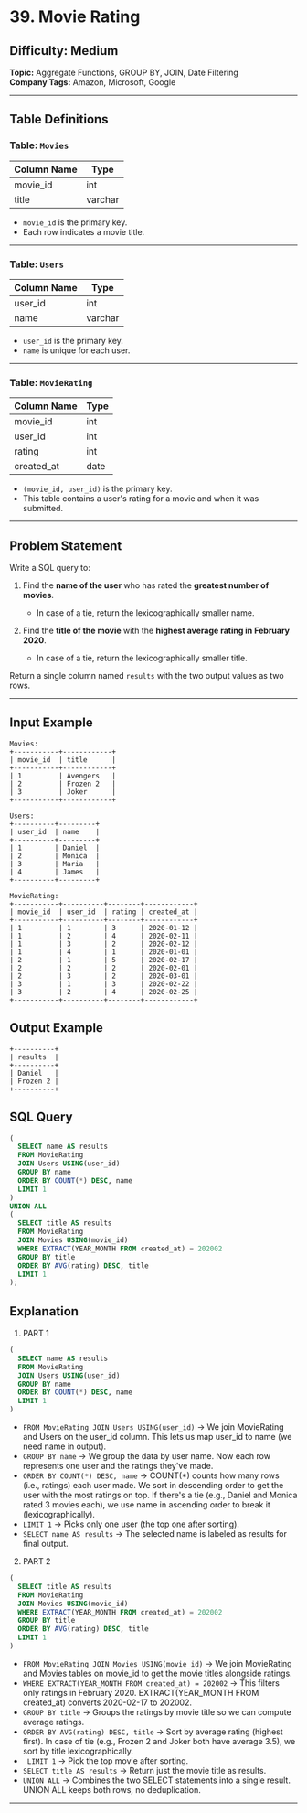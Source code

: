 # 39. Movie Rating

## Difficulty: Medium  
**Topic:** Aggregate Functions, GROUP BY, JOIN, Date Filtering  
**Company Tags:** Amazon, Microsoft, Google  

---

## Table Definitions

### Table: `Movies`

| Column Name | Type    |
|-------------|---------|
| movie_id    | int     |
| title       | varchar |

- `movie_id` is the primary key.
- Each row indicates a movie title.

---

### Table: `Users`

| Column Name | Type    |
|-------------|---------|
| user_id     | int     |
| name        | varchar |

- `user_id` is the primary key.
- `name` is unique for each user.

---

### Table: `MovieRating`

| Column Name | Type    |
|-------------|---------|
| movie_id    | int     |
| user_id     | int     |
| rating      | int     |
| created_at  | date    |

- `(movie_id, user_id)` is the primary key.
- This table contains a user's rating for a movie and when it was submitted.

---

## Problem Statement

Write a SQL query to:
1. Find the **name of the user** who has rated the **greatest number of movies**.  
   - In case of a tie, return the lexicographically smaller name.

2. Find the **title of the movie** with the **highest average rating in February 2020**.  
   - In case of a tie, return the lexicographically smaller title.

Return a single column named `results` with the two output values as two rows.

---

## Input Example

```text
Movies:
+-----------+------------+
| movie_id  | title      |
+-----------+------------+
| 1         | Avengers   |
| 2         | Frozen 2   |
| 3         | Joker      |
+-----------+------------+

Users:
+----------+---------+
| user_id  | name    |
+----------+---------+
| 1        | Daniel  |
| 2        | Monica  |
| 3        | Maria   |
| 4        | James   |
+----------+---------+

MovieRating:
+-----------+----------+--------+------------+
| movie_id  | user_id  | rating | created_at |
+-----------+----------+--------+------------+
| 1         | 1        | 3      | 2020-01-12 |
| 1         | 2        | 4      | 2020-02-11 |
| 1         | 3        | 2      | 2020-02-12 |
| 1         | 4        | 1      | 2020-01-01 |
| 2         | 1        | 5      | 2020-02-17 |
| 2         | 2        | 2      | 2020-02-01 |
| 2         | 3        | 2      | 2020-03-01 |
| 3         | 1        | 3      | 2020-02-22 |
| 3         | 2        | 4      | 2020-02-25 |
+-----------+----------+--------+------------+
```
## Output Example

```text
+----------+
| results  |
+----------+
| Daniel   |
| Frozen 2 |
+----------+
```
## SQL Query

```sql
(
  SELECT name AS results
  FROM MovieRating
  JOIN Users USING(user_id)
  GROUP BY name
  ORDER BY COUNT(*) DESC, name
  LIMIT 1
)
UNION ALL
(
  SELECT title AS results
  FROM MovieRating
  JOIN Movies USING(movie_id)
  WHERE EXTRACT(YEAR_MONTH FROM created_at) = 202002
  GROUP BY title
  ORDER BY AVG(rating) DESC, title
  LIMIT 1
);
```

## Explanation
1. PART 1
```sql
(
  SELECT name AS results
  FROM MovieRating
  JOIN Users USING(user_id)
  GROUP BY name
  ORDER BY COUNT(*) DESC, name
  LIMIT 1
)
```
- ```FROM MovieRating JOIN Users USING(user_id)``` -> We join MovieRating and Users on the user_id column. This lets us map user_id to name (we need name in output).
- ```GROUP BY name``` -> We group the data by user name. Now each row represents one user and the ratings they've made.
- ```ORDER BY COUNT(*) DESC, name``` -> COUNT(*) counts how many rows (i.e., ratings) each user made. We sort in descending order to get the user with the most ratings on top. If there's a tie (e.g., Daniel and Monica rated 3 movies each), we use name in ascending order to break it (lexicographically).
- ```LIMIT 1``` -> Picks only one user (the top one after sorting).
- ```SELECT name AS results``` -> The selected name is labeled as results for final output.<br>
2. PART 2
```sql
(
  SELECT title AS results
  FROM MovieRating
  JOIN Movies USING(movie_id)
  WHERE EXTRACT(YEAR_MONTH FROM created_at) = 202002
  GROUP BY title
  ORDER BY AVG(rating) DESC, title
  LIMIT 1
)
```
- ```FROM MovieRating JOIN Movies USING(movie_id)``` -> We join MovieRating and Movies tables on movie_id to get the movie titles alongside ratings.
- ```WHERE EXTRACT(YEAR_MONTH FROM created_at) = 202002``` -> This filters only ratings in February 2020. EXTRACT(YEAR_MONTH FROM created_at) converts 2020-02-17 to 202002.
- ```GROUP BY title``` -> Groups the ratings by movie title so we can compute average ratings.
- ```ORDER BY AVG(rating) DESC, title``` -> Sort by average rating (highest first). In case of tie (e.g., Frozen 2 and Joker both have average 3.5), we sort by title lexicographically.
- ``` LIMIT 1``` -> Pick the top movie after sorting.
- ```SELECT title AS results``` -> Return just the movie title as results.
- ```UNION ALL``` -> Combines the two SELECT statements into a single result. UNION ALL keeps both rows, no deduplication.
---
